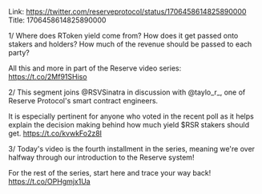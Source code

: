 Link:  https://twitter.com/reserveprotocol/status/1706458614825890000
Title: 1706458614825890000

1/ Where does RToken yield come from? How does it get passed onto stakers and holders? How much of the revenue should be passed to each party?

All this and more in part of the Reserve video series: https://t.co/2Mf91SHiso

2/ This segment joins @RSVSinatra in discussion with @taylo_r_, one of
Reserve Protocol's smart contract engineers.

It is especially pertinent for anyone who voted in the recent poll as it helps explain the decision making behind how much yield $RSR stakers should get. https://t.co/kvwkFo2z8I

3/ Today's video is the fourth installment in the series, meaning we're over halfway through our introduction to the Reserve system!

For the rest of the series, start here and trace your way back! https://t.co/OPHgmjx1Ua